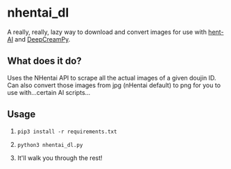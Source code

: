 # nhentai_dl

A really, really, lazy way to download and convert images for use with [hent-AI](https://github.com/natethegreate/hent-AI) and [DeepCreamPy](https://github.com/deeppomf/DeepCreamPy).

## What does it do?

Uses the NHentai API to scrape all the actual images of a given doujin ID. Can also convert those images from jpg (nHentai default) to png for you to use with...certain AI scripts...

## Usage

1. ```pip3 install -r requirements.txt```

2. ```python3 nhentai_dl.py```

3. It'll walk you through the rest!
